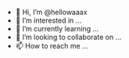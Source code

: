 - 👋 Hi, I’m @hellowaaax
- 👀 I’m interested in ...
- 🌱 I’m currently learning ...
- 💞️ I’m looking to collaborate on ...
- 📫 How to reach me ...

<!---
hellowaaax/hellowaaax is a ✨ special ✨ repository because its `README.md` (this file) appears on your GitHub profile.
You can click the Preview link to take a look at your changes.
--->
